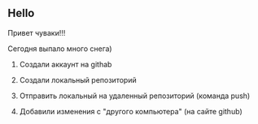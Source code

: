 ## Hello

Привет чуваки!!!

Сегодня выпало много снега)

1. Создали аккаунт на githab

2. Создали локальный репозиторий

3. Отправить локальный на удаленный репозиторий (команда push)

4. Добавили изменения с "другого компьютера" (на сайте github) 